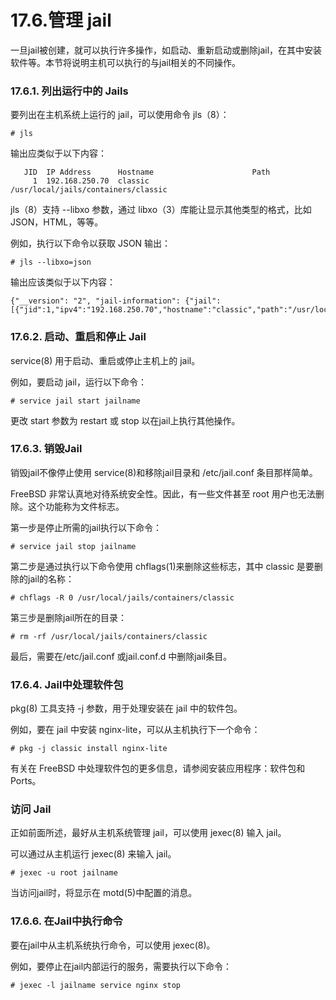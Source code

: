 # 17.6.管理 jail

一旦jail被创建，就可以执行许多操作，如启动、重新启动或删除jail，在其中安装软件等。本节将说明主机可以执行的与jail相关的不同操作。

### 17.6.1. 列出运行中的 Jails

要列出在主机系统上运行的 jail，可以使用命令 jls（8）：

```
# jls
```

输出应类似于以下内容：

```
   JID  IP Address      Hostname                      Path
     1  192.168.250.70  classic                       /usr/local/jails/containers/classic
```

jls（8）支持 --libxo 参数，通过 libxo（3）库能让显示其他类型的格式，比如 JSON，HTML，等等。

例如，执行以下命令以获取 JSON 输出：

```
# jls --libxo=json
```

输出应该类似于以下内容：

```
{"__version": "2", "jail-information": {"jail": [{"jid":1,"ipv4":"192.168.250.70","hostname":"classic","path":"/usr/local/jails/containers/classic"}]}}
```

### 17.6.2. 启动、重启和停止 Jail

service(8) 用于启动、重启或停止主机上的 jail。

例如，要启动 jail，运行以下命令：

```
# service jail start jailname
```

更改 start 参数为 restart 或 stop 以在jail上执行其他操作。

### 17.6.3. 销毁Jail

销毁jail不像停止使用 service(8)和移除jail目录和 /etc/jail.conf 条目那样简单。

FreeBSD 非常认真地对待系统安全性。因此，有一些文件甚至 root 用户也无法删除。这个功能称为文件标志。

第一步是停止所需的jail执行以下命令：

```
# service jail stop jailname
```

第二步是通过执行以下命令使用 chflags(1)来删除这些标志，其中 classic 是要删除的jail的名称：

```
# chflags -R 0 /usr/local/jails/containers/classic
```

第三步是删除jail所在的目录：

```
# rm -rf /usr/local/jails/containers/classic
```

最后，需要在/etc/jail.conf 或jail.conf.d 中删除jail条目。

### 17.6.4. Jail中处理软件包

pkg(8) 工具支持 -j 参数，用于处理安装在 jail 中的软件包。

例如，要在 jail 中安装 nginx-lite，可以从主机执行下一个命令：

```
# pkg -j classic install nginx-lite
```

有关在 FreeBSD 中处理软件包的更多信息，请参阅安装应用程序：软件包和 Ports。

### 访问 Jail

正如前面所述，最好从主机系统管理 jail，可以使用 jexec(8) 输入 jail。

可以通过从主机运行 jexec(8) 来输入 jail。

```
# jexec -u root jailname
```

当访问jail时，将显示在 motd(5)中配置的消息。

### 17.6.6. 在Jail中执行命令

要在jail中从主机系统执行命令，可以使用 jexec(8)。

例如，要停止在jail内部运行的服务，需要执行以下命令：

```
# jexec -l jailname service nginx stop
```
